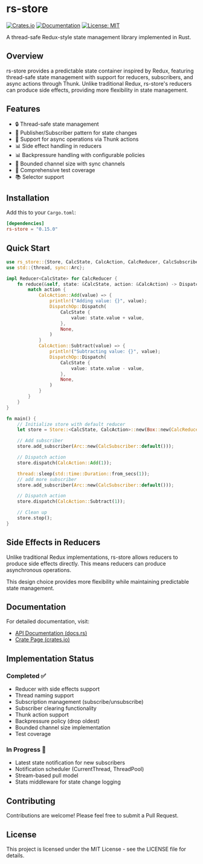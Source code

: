# rs-store

[![Crates.io](https://img.shields.io/crates/v/rs-store.svg)](https://crates.io/crates/rs-store)
[![Documentation](https://docs.rs/rs-store/badge.svg)](https://docs.rs/rs-store)
[![License: MIT](https://img.shields.io/badge/License-MIT-yellow.svg)](https://opensource.org/licenses/MIT)

A thread-safe Redux-style state management library implemented in Rust.

## Overview

rs-store provides a predictable state container inspired by Redux, featuring thread-safe state management with support for reducers, subscribers, and async actions through Thunk. Unlike traditional Redux, rs-store's reducers can produce side effects, providing more flexibility in state management.

## Features

- 🔒 Thread-safe state management
- 📢 Publisher/Subscriber pattern for state changes
- 🔄 Support for async operations via Thunk actions
- 📊 Side effect handling in reducers
- 📊 Backpressure handling with configurable policies
- 🎯 Bounded channel size with sync channels
- 🧪 Comprehensive test coverage
- 📚 Selector support

## Installation

Add this to your `Cargo.toml`:

```toml
[dependencies]
rs-store = "0.15.0"
```

## Quick Start

```rust
use rs_store::{Store, CalcState, CalcAction, CalcReducer, CalcSubscriber};
use std::{thread, sync::Arc};

impl Reducer<CalcState> for CalcReducer {
    fn reduce(&self, state: &CalcState, action: &CalcAction) -> DispatchOp<CalcState, CalcAction> {
        match action {
            CalcAction::Add(value) => {
                println!("Adding value: {}", value);
                DispatchOp::Dispatch(
                    CalcState {
                        value: state.value + value,
                    },
                    None,
                )
            }
            CalcAction::Subtract(value) => {
                println!("Subtracting value: {}", value);
                DispatchOp::Dispatch(
                    CalcState {
                        value: state.value - value,
                    },
                    None,
                )
            }
        }
    }
}

fn main() {
    // Initialize store with default reducer
    let store = Store::<CalcState, CalcAction>::new(Box::new(CalcReducer::default()));

    // Add subscriber
    store.add_subscriber(Arc::new(CalcSubscriber::default()));

    // Dispatch action
    store.dispatch(CalcAction::Add(1));

    thread::sleep(std::time::Duration::from_secs(1));
    // add more subscriber
    store.add_subscriber(Arc::new(CalcSubscriber::default()));

    // Dispatch action
    store.dispatch(CalcAction::Subtract(1));

    // Clean up
    store.stop();
}
```

## Side Effects in Reducers

Unlike traditional Redux implementations, rs-store allows reducers to produce side effects directly. This means reducers can produce asynchronous operations.

This design choice provides more flexibility while maintaining predictable state management.

## Documentation

For detailed documentation, visit:
- [API Documentation (docs.rs)](https://docs.rs/rs-store/0.10.1/rs_store/)
- [Crate Page (crates.io)](https://crates.io/crates/rs-store)

## Implementation Status

### Completed ✅
- Reducer with side effects support
- Thread naming support
- Subscription management (subscribe/unsubscribe)
- Subscriber clearing functionality
- Thunk action support
- Backpressure policy (drop oldest)
- Bounded channel size implementation
- Test coverage

### In Progress 🚧
- Latest state notification for new subscribers
- Notification scheduler (CurrentThread, ThreadPool)
- Stream-based pull model
- Stats middleware for state change logging

## Contributing

Contributions are welcome! Please feel free to submit a Pull Request.

## License

This project is licensed under the MIT License - see the LICENSE file for details.
